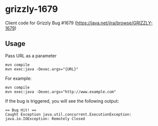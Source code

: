 grizzly-1679
============

Client code for Grizzly Bug #1679 (https://java.net/jira/browse/GRIZZLY-1679)

Usage
-----

Pass URL as a parameter 

```
mvn compile
mvn exec:java -Dexec.args="{URL}"
```

For example:

```
mvn compile
mvn exec:java -Dexec.args="http://www.example.com"
```

If the bug is triggered, you will see the following output:
 
```
== Bug Hit! ==
Caught Exception java.util.concurrent.ExecutionException: java.io.IOException: Remotely Closed
```

